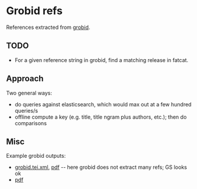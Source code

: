 # Grobid refs

References extracted from [grobid](https://grobid.readthedocs.io).

## TODO

* For a given reference string in grobid, find a matching release in fatcat.

## Approach

Two general ways:

* do queries against elasticsearch, which would max out at a few hundred queries/s
* offline compute a key (e.g. title, title ngram plus authors, etc.); then do comparisons

## Misc

Example grobid outputs:

* [grobid.tei.xml](grobid.tei.xml),
  [pdf](http://dss.in.tum.de/files/brandt-research/me.pdf) -- here grobid does
not extract many refs; GS looks ok
* [pdf](https://ia803202.us.archive.org/21/items/jstor-1064270/1064270.pdf)

